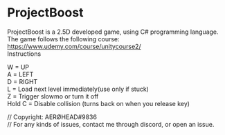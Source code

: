 # ProjectBoost

ProjectBoost is a 2.5D developed game, using C# programming language. \
The game follows the following course: https://www.udemy.com/course/unitycourse2/ \
Instructions
 
W = UP\
A = LEFT\
D = RIGHT\
L = Load next level immediately(use only if stuck)\
Z = Trigger slowmo or turn it off\
Hold C = Disable collision (turns back on when you release key)


// Copyright: AERØHEAD#9836 \
// For any kinds of issues, contact me through discord, or open an issue.
